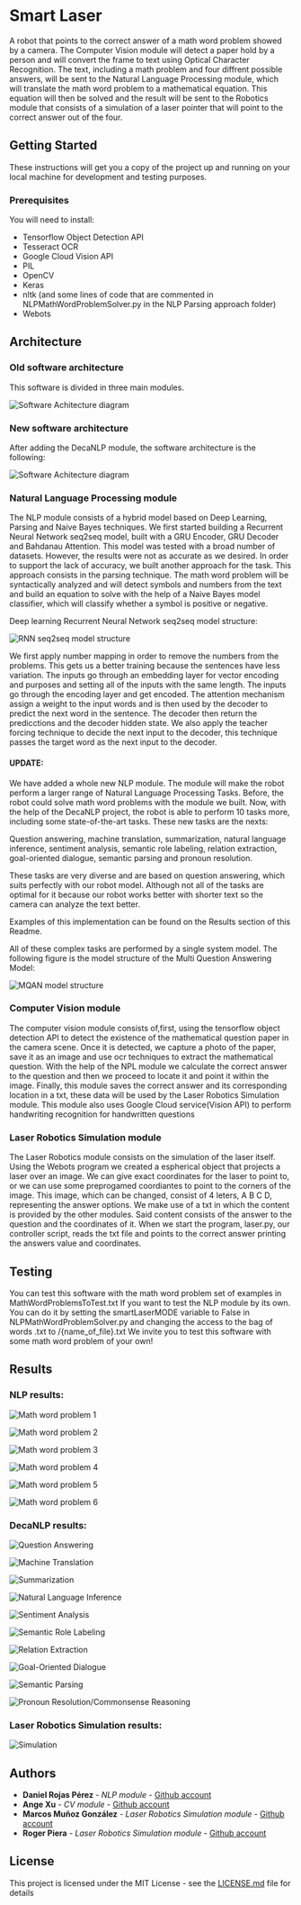# Smart Laser
A robot that points to the correct answer of a math word problem showed by a camera. The Computer Vision module will detect a paper hold by a person and will convert the frame to text using Optical Character Recognition. The text, including a math problem and four diffrent possible answers, will be sent to the Natural Language Processing module, which will translate the math word problem to a mathematical equation. This equation will then be solved and the result will be sent to the Robotics module that consists of a simulation of a laser pointer that will point to the correct answer out of the four.

## Getting Started

These instructions will get you a copy of the project up and running on your local machine for development and testing purposes.

### Prerequisites

You will need to install:
- Tensorflow Object Detection API
- Tesseract OCR
- Google Cloud Vision API
- PIL
- OpenCV
- Keras
- nltk (and some lines of code that are commented in NLPMathWordProblemSolver.py in the NLP Parsing approach folder)
- Webots

## Architecture

### Old software architecture
This software is divided in three main modules.

![Software Achitecture diagram](smartlaserSoftwareArchitecture.jpeg)

### New software architecture
After adding the DecaNLP module, the software architecture is the following:

![Software Achitecture diagram](smartlaserNewSoftwareArchitecture.png)

### Natural Language Processing module

The NLP module consists of a hybrid model based on Deep Learning, Parsing and Naive Bayes techniques. We first started building a Recurrent Neural Network seq2seq model, built with a GRU Encoder, GRU Decoder and Bahdanau Attention. This model was tested with a broad number of datasets. However, the results were not as accurate as we desired. In order to support the lack of accuracy, we built another approach for the task. This approach consists in the parsing technique. The math word problem will be syntactically analyzed and will detect symbols and numbers from the text and build an equation to solve with the help of a Naive Bayes model classifier, which will classify whether a symbol is positive or negative.

Deep learning Recurrent Neural Network seq2seq model structure:

![RNN seq2seq model structure](seq2seq_modelImage.png)

We first apply number mapping in order to remove the numbers from the problems. This gets us a better training because the sentences have less variation. The inputs go through an embedding layer for vector encoding and purposes and setting all of the inputs with the same length. The inputs go through the encoding layer and get encoded. The attention mechanism assign a weight to the input words and is then used by the decoder to predict the next word in the sentence. The decoder then return the predicctions and the decoder hidden state. We also apply the teacher forcing technique to decide the next input to the decoder, this technique passes the target word as the next input to the decoder.

#### UPDATE:
We have added a whole new NLP module. The module will make the robot perform a larger range of Natural Language Processing Tasks. Before, the robot could solve math word problems with the module we built. Now, with the help of the DecaNLP project, the robot is able to perform 10 tasks more, including some state-of-the-art tasks. These new tasks are the nexts:

Question answering, machine translation, summarization, natural language inference, sentiment analysis, semantic role labeling, relation extraction, goal-oriented dialogue, semantic parsing and pronoun resolution.

These tasks are very diverse and are based on question answering, which suits perfectly with our robot model. Although not all of the tasks are optimal for it because our robot works better with shorter text so the camera can analyze the text better.

Examples of this implementation can be found on the Results section of this Readme.

All of these complex tasks are performed by a single system model. The following figure is the model structure of the Multi Question Answering Model:

![MQAN model structure](dnlpMQAN.PNG)




### Computer Vision module
The computer vision module consists of,first, using the tensorflow object detection API to detect the existence of the mathematical question paper in the camera scene. Once it is detected, we capture a photo of the paper, save it as an image and use ocr techniques to extract the mathematical question. With the help of the NPL module we calculate the correct answer to the question and then we proceed to locate it and point it within the image. Finally, this module saves the correct answer and its corresponding location in a txt, these data will be used by the Laser Robotics Simulation module.
This module also uses Google Cloud service(Vision API) to perform handwriting recognition for handwritten questions

### Laser Robotics Simulation module

The Laser Robotics module consists on the simulation of the laser itself.
Using the Webots program we created a espherical object that projects a laser over an image. 
We can give exact coordinates for the laser to point to, or we can use some preprogamed coordiantes to point to the corners of the image. 
This image, which can be changed, consist of 4 leters, A B C D, representing the answer options.
We make use of a txt in which the content is provided by the other modules. Said content consists of the answer to the question and the coordinates of it.
When we start the program, laser.py, our controller script, reads the txt file and points to the correct answer printing the answers value and coordinates.

## Testing

You can test this software with the math word problem set of examples in MathWordProblemsToTest.txt
If you want to test the NLP module by its own. You can do it by setting the smartLaserMODE variable to False in NLPMathWordProblemSolver.py and changing the access to the bag of words .txt to /{name_of_file}.txt
We invite you to test this software with some math word problem of your own!


## Results

### NLP results:

![Math word problem 1](examplesTested/problem1.png)

![Math word problem 2](examplesTested/problem2.png)

![Math word problem 3](examplesTested/problem3.png)

![Math word problem 4](examplesTested/problem4.png)

![Math word problem 5](examplesTested/problem5.png)

![Math word problem 6](examplesTested/problem6.png)

### DecaNLP results:

![Question Answering](examplesTested/dnlp1.PNG)

![Machine Translation](examplesTested/dnlp2.PNG)

![Summarization](examplesTested/dnlp3.PNG)

![Natural Language Inference](examplesTested/dnlp4.PNG)

![Sentiment Analysis](examplesTested/dnlp5.PNG)

![Semantic Role Labeling](examplesTested/dnlp6.PNG)

![Relation Extraction](examplesTested/dnlp7.PNG)

![Goal-Oriented Dialogue](examplesTested/dnlp8.PNG)

![Semantic Parsing](examplesTested/dnlp9.PNG)

![Pronoun Resolution/Commonsense Reasoning](examplesTested/dnlp10.PNG)

### Laser Robotics Simulation results:

![Simulation](examplesTested/simulation.JPG)


## Authors

* **Daniel Rojas Pérez** - *NLP module* - [Github account](https://github.com/danielrojasperez)
* **Ange Xu** - *CV module* - [Github account](https://github.com/xangeeee)
* **Marcos Muñoz González** - *Laser Robotics Simulation module* - [Github account](https://github.com/marcosmgz95)
* **Roger Piera** - *Laser Robotics Simulation module* - [Github account](https://github.com/RogerPiera)

## License

This project is licensed under the MIT License - see the [LICENSE.md](LICENSE.md) file for details



